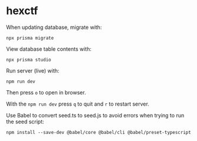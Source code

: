 # hexctf

When updating database, migrate with:
```
npx prisma migrate
```

View database table contents with:
```
npx prisma studio
```

Run server (live) with:
```
npm run dev
```
Then press `o` to open in browser.

With the `npm run dev` press `q` to quit and `r` to restart server.

Use Babel to convert seed.ts to seed.js to avoid errors when trying to run the seed script:

```
npm install --save-dev @babel/core @babel/cli @babel/preset-typescript
```
